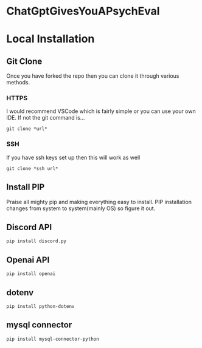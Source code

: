 # ChatGptGivesYouAPsychEval

# Local Installation
## Git Clone
Once you have forked the repo then you can clone it through various methods.
### HTTPS
I would recommend VSCode which is fairly simple or you can use your own IDE. If not the git command is...
```
git clone *url*
```
### SSH
If you have ssh keys set up then this will work as well
```
git clone *ssh url*
```
## Install PIP
Praise all mighty pip and making everything easy to install. PIP installation changes from system to system(mainly OS) so figure it out.

## Discord API
```
pip install discord.py
```

## Openai API
```
pip install openai
```

## dotenv
```
pip install python-dotenv
```

## mysql connector
```
pip install mysql-connector-python
```
